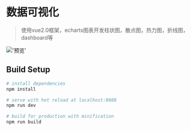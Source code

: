 # 数据可视化

> 使用vue2.0框架，echarts图表开发柱状图，散点图，热力图，折线图， dashboard等

!['预览'](https://github.com/SimonZhangITer/DataVisualization/blob/master/static/img/screenshot.png?raw=true)

## Build Setup

``` bash
# install dependencies
npm install

# serve with hot reload at localhost:8080
npm run dev

# build for production with minification
npm run build
```
